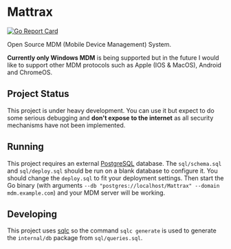 # Mattrax
[![Go Report Card](https://goreportcard.com/badge/github.com/mattrax/Mattrax)](https://goreportcard.com/report/github.com/mattrax/Mattrax)

Open Source MDM (Mobile Device Management) System.

**Currently only Windows MDM** is being supported but in the future I would like to support other MDM protocols such as Apple (IOS & MacOS), Android and ChromeOS.

## Project Status

This project is under heavy development. You can use it but expect to do some serious debugging and **don't expose to the internet** as all security mechanisms have not been implemented.

## Running

This project requires an external [PostgreSQL](https://www.postgresql.org/) database. The `sql/schema.sql` and `sql/deploy.sql` should be run on a blank database to configure it. You should change the `deploy.sql` to fit your deployment settings. Then start the Go binary (with arguments `--db "postgres://localhost/Mattrax" --domain mdm.example.com`) and your MDM server will be working.

## Developing

This project uses [sqlc](https://github.com/kyleconroy/sqlc) so the command `sqlc generate` is used to generate the `internal/db` package from `sql/queries.sql`.